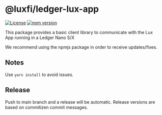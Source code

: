 # @luxfi/ledger-lux-app

[![License](https://img.shields.io/badge/License-Apache%202.0-blue.svg)](https://opensource.org/licenses/Apache-2.0)
[![npm version](https://badge.fury.io/js/%40luxfi%2Fledger-lux-app.svg)](https://badge.fury.io/js/%40luxfi%2Fledger-lux-app)

This package provides a basic client library to communicate with the Lux App running in a Ledger Nano S/X

We recommend using the npmjs package in order to receive updates/fixes.

## Notes

Use `yarn install` to avoid issues.

## Release

Push to main branch and a release will be automatic. Release versions are based on commitizen commit messages.
